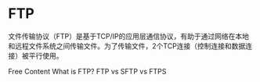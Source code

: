 # FTP

文件传输协议（FTP）是基于TCP/IP的应用层通信协议，有助于通过网络在本地和远程文件系统之间传输文件。为了传输文件，2个TCP连接（控制连接和数据连接）被平行使用。


<ResourceGroupTitle>Free Content</ResourceGroupTitle>
<BadgeLink badgeText='Read' colorScheme="yellow" href='https://www.geeksforgeeks.org/file-transfer-protocol-ftp-in-application-layer/'>What is FTP?</BadgeLink>
<BadgeLink badgeText='Read' colorScheme="yellow" href='https://www.fortinet.com/resources/cyberglossary/file-transfer-protocol-ftp-meaning'>FTP vs SFTP vs FTPS</BadgeLink>